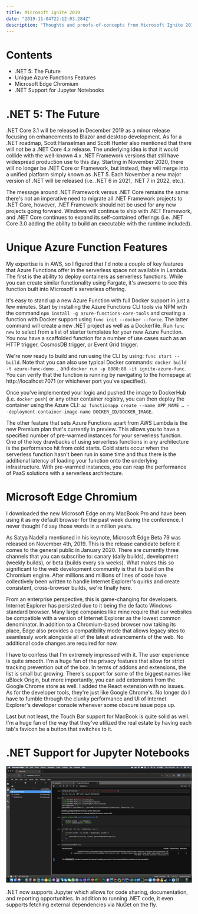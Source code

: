 ```yaml
---
title: Microsoft Ignite 2019 
date: "2019-11-04T22:12:03.284Z"
description: "Thoughts and proofs-of-concepts from Microsoft Ignite 2019 in Orlando."
---
```


# Contents
- .NET 5: The Future
- Unique Azure Functions Features
- Microsoft Edge Chromium
- .NET Support for Jupyter Notebooks

# .NET 5: The Future
.NET Core 3.1 will be released in December 2019 as a minor release focusing on enhancements to Blazor and desktop development. As for a .NET roadmap, Scott Hanselman and Scott Hunter also mentioned that there will not be a .NET Core 4.x release. The underlying idea is that it would collide with the well-known 4.x .NET Framework versions that still have widespread production use to this day. Starting in November 2020, there will no longer be .NET Core or Framework, but instead, they will merge into a unified platform simply known as .NET 5. Each November a new major version of .NET will be released (i.e. .NET 6 in 2021, .NET 7 in 2022, etc.).

The message around .NET Framework versus .NET Core remains the same: there's not an imperative need to migrate all .NET Framework projects to .NET Core, however, .NET Framework should not be used for any new projects going forward. Windows will continue to ship with .NET Framework, and .NET Core continues to expand its self-contained offerings (i.e. .NET Core 3.0 adding the ability to build an executable with the runtime included).

# Unique Azure Function Features
My expertise is in AWS, so I figured that I'd note a couple of key features that Azure Functions offer in the serverless space not available in Lambda. The first is the ability to deploy containers as serverless functions. While you can create similar functionality using Fargate, it's awesome to see this function built into Microsoft's serverless offering.

It's easy to stand up a new Azure Function with full Docker support in just a few minutes. Start by installing the Azure Functions CLI tools via NPM with the command `npm install -g azure-functions-core-tools` and creating a function with Docker support using `func init --docker --force`. The latter command will create a new .NET project as well as a Dockerfile. Run `func new` to select from a list of starter templates for your new Azure Function. You now have a scaffolded function for a number of use cases such as an HTTP trigger, CosmosDB trigger, or Event Grid trigger.

We're now ready to build and run using the CLI by using: `func start --build`. Note that you can also use typical Docker commands: `docker build -t azure-func-demo .` and `docker run -p 8080:80 -it ignite-azure-func`. You can verify that the function is running by navigating to the homepage at http://localhost:7071 (or whichever port you've specified).

Once you've implemented your logic and pushed the image to DockerHub (i.e. `docker push`) or any other container registry, you can then deploy the container using the Azure CLI: `az functionapp create --name APP_NAME … --deployment-container-image-name DOCKER_ID/DOCKER_IMAGE`.

The other feature that sets Azure Functions apart from AWS Lambda is the new Premium plan that's currently in preview. This allows you to have a specified number of pre-warmed instances for your serverless function. One of the key drawbacks of using serverless functions in any architecture is the performance hit from cold starts. Cold starts occur when the serverless function hasn't been run in some time and thus there is the additional latency of loading your function onto the underlying infrastructure. With pre-warmed instances, you can reap the performance of PaaS solutions with a serverless architecture.

# Microsoft Edge Chromium
I downloaded the new Microsoft Edge on my MacBook Pro and have been using it as my default browser for the past week during the conference. I never thought I'd say those words in a million years.

As Satya Nadella mentioned in his keynote, Microsoft Edge Beta 79 was released on November 4th, 2019. This is the release candidate before it comes to the general public in January 2020. There are currently three channels that you can subscribe to: canary (daily builds), development (weekly builds), or beta (builds every six weeks). What makes this so significant to the web development community is that its build on the Chromium engine. After millions and millions of lines of code have collectively been written to handle Internet Explorer's quirks and create consistent, cross-browser builds, we're finally here.

From an enterprise perspective, this is game-changing for developers. Internet Explorer has persisted due to it being the de facto Windows standard browser. Many large companies like mine require that our websites be compatible with a version of Internet Explorer as the lowest common denominator. In addition to a Chromium-based browser now taking its place, Edge also provides a compatibility mode that allows legacy sites to seamlessly work alongside all of the latest advancements of the web. No additional code changes are required for now.

I have to confess that I'm extremely impressed with it. The user experience is quite smooth. I'm a huge fan of the privacy features that allow for strict tracking prevention out of the box. In terms of addons and extensions, the list is small but growing. There's support for some of the biggest names like uBlock Origin, but more importantly, you can add extensions from the Google Chrome store as well. I added the React extension with no issues. As for the developer tools, they're just like Google Chrome's. No longer do I have to fumble through the clunky performance and UI of Internet Explorer's developer console whenever some obscure issue pops up.

Last but not least, the Touch Bar support for MacBook is quite solid as well. I'm a huge fan of the way that they've utilized the real estate by having each tab's favicon be a button that switches to it.

# .NET Support for Jupyter Notebooks
![Jupyter for .NET](./jupyter-dotnet-screenshot.png)

.NET now supports Jupyter which allows for code sharing, documentation, and reporting opportunities. In addition to running .NET code, it even supports fetching external dependencies via NuGet on the fly.